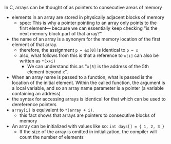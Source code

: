 
In C, arrays can be thought of as pointers to consecutive areas of memory
- elements in an array are stored in physically adjacent blocks of memory 
	- spec: This is why a pointer pointing to an array only points to the first element— because we can essentially keep checking "is the next memory block part of that array?"
- the name of an array is a synonym for the memory location of the first element of that array. 
	- therefore, the assignment `p = &x[0]` is identical to `p = x`
	- also, what follows from this is that a reference to `x[i]` can also be written as `*(x+i)`
		- We can understand this as "`x[5]` is the address of the 5th element beyond `x`".
- When an array name is passed to a function, what is passed is the location of the initial element. Within the called function, the argument is a local variable, and so an array name parameter is a pointer (a variable containing an address)
- the syntax for accessing arrays is identical for that which can be used to dereference pointers
- `array[i]` is equivalent to `*(array + i)`. 
	- this fact shows that arrays are pointers to consecutive blocks of memory
- An array can be initialized with values like so: `int days[] = { 1, 2, 3 }` 
	- If the size of the array is omitted in initialization, the compiler will count the number of elements 
